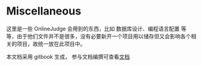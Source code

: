 # Miscellaneous

这里是一些 OnlineJudge 会用到的东西，比如 数据库设计、编程语言配置 等等，由于他们文件并不是很多，没有必要新开一个项目用以储存但又会影响各个相关的项目，故统一放在此项目中。


本文档采用 gitbook 生成， 参与文档编撰可查看[文档](https://gitbookio.gitbooks.io/documentation/index.html)